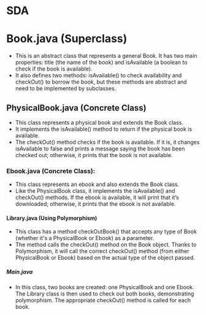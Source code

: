 # SDA
<h1> Book.java (Superclass)</h1>
<ul>
<li> This is an abstract class that represents a general Book. It has two main properties: title (the name of the book) and isAvailable (a boolean to check if the book is available).</li>
<li>It also defines two methods: isAvailable() to check availability and checkOut() to borrow the book, but these methods are abstract and need to be implemented by subclasses.</li>
</ul>
<h2> PhysicalBook.java (Concrete Class)</h2>
<ul>
<li>This class represents a physical book and extends the Book class.
</li>
<li>It implements the isAvailable() method to return if the physical book is available.
</li>
<li>The checkOut() method checks if the book is available. If it is, it changes isAvailable to false and prints a message saying the book has been checked out; otherwise, it prints that the book is not available.</li>
</ul>

<h3> Ebook.java (Concrete Class):</h3>
<ul>
<li>This class represents an ebook and also extends the Book class.
</li>
<li>Like the PhysicalBook class, it implements the isAvailable() and checkOut() methods. If the ebook is available, it will print that it’s downloaded; otherwise, it prints that the ebook is not available.</li>
</ul>

<h4> Library.java (Using Polymorphism)</h4>
<ul>
<li>This class has a method checkOutBook() that accepts any type of Book (whether it's a PhysicalBook or Ebook) as a parameter.</li>
<li>The method calls the checkOut() method on the Book object. Thanks to Polymorphism, it will call the correct checkOut() method (from either PhysicalBook or Ebook) based on the actual type of the object passed.</li>
</ul>

<h5>Main.java</h5>
<ul>
<li>In this class, two books are created: one PhysicalBook and one Ebook. The Library class is then used to check out both books, demonstrating polymorphism. The appropriate checkOut() method is called for each book.</li>
</ul>
